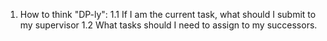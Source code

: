 1. How to think "DP-ly":
	1.1 If I am the current task, what should I submit to my supervisor
	1.2 What tasks should I need to assign to my successors.